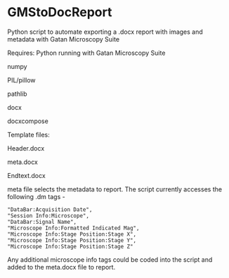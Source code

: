 # GMStoDocReport
Python script to automate exporting a .docx report with images and metadata with Gatan Microscopy Suite

Requires:
Python running with Gatan Microscopy Suite

numpy

PIL/pillow

pathlib

docx

docxcompose

Template files:

Header.docx

meta.docx

Endtext.docx

meta file selects the metadata to report. The script currently accesses the following .dm tags - 

    "DataBar:Acquisition Date",
    "Session Info:Microscope",
    "DataBar:Signal Name",
    "Microscope Info:Formatted Indicated Mag",
    "Microscope Info:Stage Position:Stage X",
    "Microscope Info:Stage Position:Stage Y",
    "Microscope Info:Stage Position:Stage Z"


Any additional microscope info tags could be coded into the script and added to the meta.docx file to report. 
